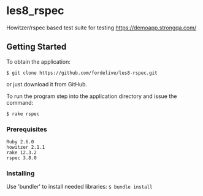 # les8_rspec

Howitzer/rspec based test suite for testing https://demoapp.strongqa.com/

## Getting Started

To obtain the application:

`$ git clone https://github.com/fordelive/les8-rspec.git`

or just download it from GitHub.

To run the program step into the application directory and issue the command:

`$ rake rspec`

### Prerequisites

```
Ruby 2.6.0
howitzer 2.1.1
rake 12.3.2
rspec 3.8.0
```

### Installing

Use 'bundler' to install needed libraries: 
`$ bundle install`